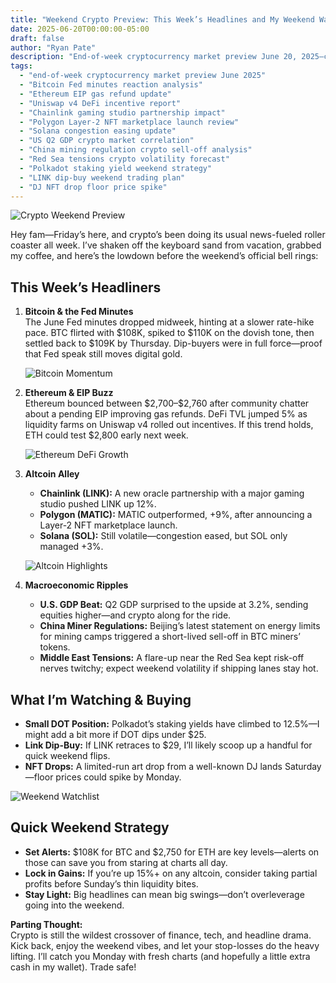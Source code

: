 ```yaml
---
title: "Weekend Crypto Preview: This Week’s Headlines and My Weekend Watchlist"
date: 2025-06-20T00:00:00-05:00
draft: false
author: "Ryan Pate"
description: "End-of-week cryptocurrency market preview June 20, 2025—covering Bitcoin Fed minutes reaction, Ethereum EIP and DeFi incentives, altcoin highlights, and macroeconomic impacts for your weekend trading strategy."
tags:
  - "end-of-week cryptocurrency market preview June 2025"
  - "Bitcoin Fed minutes reaction analysis"
  - "Ethereum EIP gas refund update"
  - "Uniswap v4 DeFi incentive report"
  - "Chainlink gaming studio partnership impact"
  - "Polygon Layer-2 NFT marketplace launch review"
  - "Solana congestion easing update"
  - "US Q2 GDP crypto market correlation"
  - "China mining regulation crypto sell-off analysis"
  - "Red Sea tensions crypto volatility forecast"
  - "Polkadot staking yield weekend strategy"
  - "LINK dip-buy weekend trading plan"
  - "DJ NFT drop floor price spike"
---
```


![Crypto Weekend Preview](/images/crypto-weekend-preview.jpg)

Hey fam—Friday’s here, and crypto’s been doing its usual news-fueled roller coaster all week. I’ve shaken off the keyboard sand from vacation, grabbed my coffee, and here’s the lowdown before the weekend’s official bell rings:

## This Week’s Headliners

1. **Bitcoin & the Fed Minutes**  
   The June Fed minutes dropped midweek, hinting at a slower rate-hike pace. BTC flirted with \$108K, spiked to \$110K on the dovish tone, then settled back to \$109K by Thursday. Dip-buyers were in full force—proof that Fed speak still moves digital gold.

   ![Bitcoin Momentum](/images/bitcoin-momentum.png)

2. **Ethereum & EIP Buzz**  
   Ethereum bounced between \$2,700–\$2,760 after community chatter about a pending EIP improving gas refunds. DeFi TVL jumped 5% as liquidity farms on Uniswap v4 rolled out incentives. If this trend holds, ETH could test \$2,800 early next week.

   ![Ethereum DeFi Growth](/images/ethereum-defi-growth.jpg)

3. **Altcoin Alley**  
   - **Chainlink (LINK):** A new oracle partnership with a major gaming studio pushed LINK up 12%.  
   - **Polygon (MATIC):** MATIC outperformed, +9%, after announcing a Layer-2 NFT marketplace launch.  
   - **Solana (SOL):** Still volatile—congestion eased, but SOL only managed +3%.

   ![Altcoin Highlights](/images/altcoin-highlights.png)

4. **Macroeconomic Ripples**  
   - **U.S. GDP Beat:** Q2 GDP surprised to the upside at 3.2%, sending equities higher—and crypto along for the ride.  
   - **China Miner Regulations:** Beijing’s latest statement on energy limits for mining camps triggered a short-lived sell-off in BTC miners’ tokens.  
   - **Middle East Tensions:** A flare-up near the Red Sea kept risk-off nerves twitchy; expect weekend volatility if shipping lanes stay hot.

## What I’m Watching & Buying

- **Small DOT Position:** Polkadot’s staking yields have climbed to 12.5%—I might add a bit more if DOT dips under \$25.  
- **Link Dip-Buy:** If LINK retraces to \$29, I’ll likely scoop up a handful for quick weekend flips.  
- **NFT Drops:** A limited-run art drop from a well-known DJ lands Saturday—floor prices could spike by Monday.

![Weekend Watchlist](/images/weekend-watchlist.jpg)

## Quick Weekend Strategy

- **Set Alerts:** \$108K for BTC and \$2,750 for ETH are key levels—alerts on those can save you from staring at charts all day.  
- **Lock in Gains:** If you’re up 15%+ on any altcoin, consider taking partial profits before Sunday’s thin liquidity bites.  
- **Stay Light:** Big headlines can mean big swings—don’t overleverage going into the weekend.

**Parting Thought:**  
Crypto is still the wildest crossover of finance, tech, and headline drama. Kick back, enjoy the weekend vibes, and let your stop-losses do the heavy lifting. I’ll catch you Monday with fresh charts (and hopefully a little extra cash in my wallet). Trade safe!  